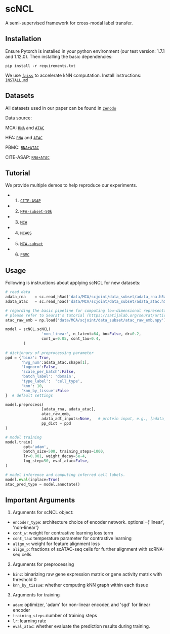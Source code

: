 # scNCL
A semi-supervised framework for cross-modal label transfer. 

## Installation

Ensure Pytorch is installed in your python environment (our test version: 1.7.1 and 1.12.0). Then installing the basic dependencies:
```
pip install -r requirements.txt
```

We use [`faiss`](https://github.com/facebookresearch/faiss) to accelerate kNN computation. Install instructions: [`INSTALL.md`](https://github.com/facebookresearch/faiss/blob/main/INSTALL.md)

## Datasets
All datasets used in our paper can be found in [`zenodo`]()

Data source:

MCA: [`RNA`](https://tabula-muris.ds.czbiohub.org/) and [`ATAC`](https://atlas.gs.washington.edu/mouse-atac/)

HFA: [`RNA`](https://www.ncbi.nlm.nih.gov/geo/query/acc.cgi?acc=GSE156793) and [`ATAC`](https://www.ncbi.nlm.nih.gov/geo/query/acc.cgi?acc=GSE149683)

PBMC: [`RNA+ATAC`](https://satijalab.org/seurat/articles/atacseq_integration_vignette.html)

CITE-ASAP: [`RNA+ATAC`](https://github.com/SydneyBioX/scJoint)

## Tutorial
We provide multiple demos to help reproduce our experiments.
* 1. [`CITE-ASAP`](./demo/CITE-ASAP.ipynb)
* 2. [`HFA-subset-50k`](./demo/HFA-subset-50k.ipynb)
* 3. [`MCA`](./demo/MCA.ipynb)
* 4. [`MCAOS`](./demo/MCAOS.ipynb)
* 5. [`MCA-subset`](./demo/MCAsubset.ipynb)
* 6. [`PBMC`](./demo/PBMC.ipynb)

## Usage
Following is instructions about applying scNCL for new datasets:

```Python
# read data
adata_rna    = sc.read_h5ad('data/MCA/scjoint/data_subset/adata_rna.h5ad')   # scrna-seq data, as a example
adata_atac   = sc.read_h5ad('data/MCA/scjoint/data_subset/adata_atac.h5ad')  # scatac-seq data

# regarding the basic pipeline for computing low-dimensional representations of scATAC-seq raw data, 
# please refer to Seurat's tutorial (https://satijalab.org/seurat/articles/atacseq_integration_vignette.html)
atac_raw_emb = np.load('data/MCA/scjoint/data_subset/atac_raw_emb.npy')     # pca matrix or tSNE coordinates

model = scNCL.scNCL(
                'non_linear', n_latent=64, bn=False, dr=0.2, 
                cont_w=0.05, cont_tau=0.4,
        )
    
# dictionary of preprocessing parameter
ppd = {'binz': True, 
       'hvg_num':adata_atac.shape[1], 
       'lognorm':False, 
       'scale_per_batch':False,  
       'batch_label': 'domain',
       'type_label':  'cell_type',
       'knn': 10,
       'knn_by_tissue':False
}  # default settings

model.preprocess(
                [adata_rna, adata_atac], 
                atac_raw_emb,   
                adata_adt_inputs=None,   # protein input, e.g., [adata_protein_ref, adata_protein_tgt]
                pp_dict = ppd          
)

# model training
model.train(
        opt='adam', 
        batch_size=500, training_steps=1000, 
        lr=0.001, weight_decay=5e-4,
        log_step=50, eval_atac=False, 
)

# model inference and computing inferred cell labels. 
model.eval(inplace=True)
atac_pred_type = model.annotate()
```

## Important Arguments
1. Arguments for scNCL object:
* `encoder_type`:  architecture choice of encoder network. optional={'linear', 'non-linear'}
* `cont_w`:        weight for contrastive learning loss term 
* `cont_tau`:      temperature parameter for contrastive learning
* `align_w`:       weight for feature alignment loss
* `align_p`:       fractions of scATAC-seq cells for further alignment with scRNA-seq cells

2. Arguments for preprocessing
* `binz`:          binarizing raw gene expression matrix or gene activity matrix with threshold 0
* `knn_by_tissue`: whether computing kNN graph within each tissue

3. Arguments for training
* `adam`:          optimizer, 'adam' for non-linear encoder, and 'sgd' for linear encoder
* `training_steps`:number of training steps
* `lr`:            learning rate
* `eval_atac`:     whether evaluate the prediction results during training. 

